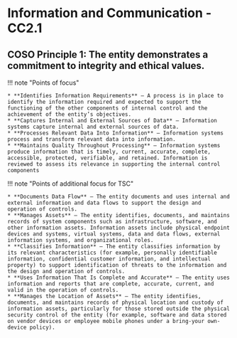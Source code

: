#  Information and Communication - CC2.1
## COSO Principle 1: The entity demonstrates a commitment to integrity and ethical values.


!!! note "Points of focus"

    * **Identifies Information Requirements** — A process is in place to identify the information required and expected to support the functioning of the other components of internal control and the achievement of the entity’s objectives.
    * **Captures Internal and External Sources of Data** — Information systems capture internal and external sources of data.
    * **Processes Relevant Data Into Information** — Information systems process and transform relevant data into information.
    * **Maintains Quality Throughout Processing** — Information systems produce information that is timely, current, accurate, complete, accessible, protected, verifiable, and retained. Information is reviewed to assess its relevance in supporting the internal control components

!!! note "Points of additional focus for TSC"

    * **Documents Data Flow** — The entity documents and uses internal and external information and data flows to support the design and operation of controls. 
    * **Manages Assets** — The entity identifies, documents, and maintains records of system components such as infrastructure, software, and other information assets. Information assets include physical endpoint devices and systems, virtual systems, data and data flows, external information systems, and organizational roles. 
    * **Classifies Information** — The entity classifies information by its relevant characteristics (for example, personally identifiable information, confidential customer information, and intellectual property) to support identification of threats to the information and the design and operation of controls. 
    * **Uses Information That Is Complete and Accurate** — The entity uses information and reports that are complete, accurate, current, and valid in the operation of controls. 
    * **Manages the Location of Assets** — The entity identifies, documents, and maintains records of physical location and custody of information assets, particularly for those stored outside the physical security control of the entity (for example, software and data stored on vendor devices or employee mobile phones under a bring-your own-device policy). 

